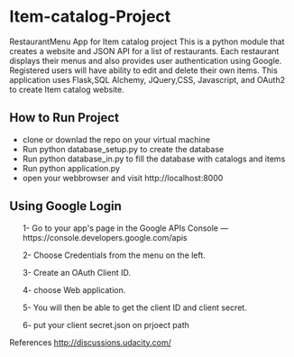 
<h1>Item-catalog-Project</h1>

<article>
RestaurantMenu App for Item catalog project This is a python module that creates a website and JSON API for a list of restaurants. Each restaurant displays their menus and also provides user authentication using Google. Registered users will have ability to edit and delete their own items. This application uses Flask,SQL Alchemy, JQuery,CSS, Javascript, and OAuth2 to create Item catalog website.
</article>

<h2>How to Run Project</h2>
<ul>
  <li> clone or downlad the repo on your  virtual machine </li>
  <li> Run python database_setup.py to create the database </li>
  <li> Run python database_in.py to fill the database with catalogs and items </li>
  <li> Run python application.py </li>
  <li> open your webbrowser and visit http://localhost:8000 </li>
  
 </ul>
 
<h2>Using Google Login</h2>
<ul>
1- Go to your app's page in the Google APIs Console — https://console.developers.google.com/apis
  
  
2- Choose Credentials from the menu on the left.

3- Create an OAuth Client ID.

4- choose Web application.

5- You will then be able to get the client ID and client secret.

6- put your client secret.json on prjoect path 
</ul>

 
 References http://discussions.udacity.com/
